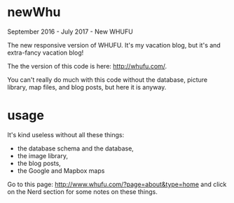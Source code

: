 # newWhu
September 2016 - July 2017 - New WHUFU

The new responsive version of WHUFU. It's my vacation blog, but it's and extra-fancy vacation blog!

The the version of this code is here:  http://whufu.com/. 

You can't really do much with this code without the database, picture library, map files, and blog posts, but here it is anyway.

# usage

It's kind useless without all these things:

* the database schema and the database, 
* the image library,
* the blog posts,
* the Google and Mapbox maps

Go to this page: http://www.whufu.com/?page=about&type=home and click on the Nerd section for some notes on these things.
